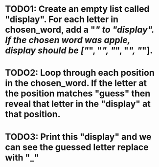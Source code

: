 # TODO1: Create an empty list called "display". For each letter in chosen_word, add a "_" to "display". If the chosen word was apple, display should be ["_", "_", "_", "_", "_"].
# TODO2: Loop through each position in the chosen_word. If the letter at the position matches "guess" then reveal that letter in the "display" at that position.
# TODO3: Print this "display" and we can see the guessed letter replace with "_"
